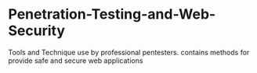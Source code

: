 # Penetration-Testing-and-Web-Security
Tools and Technique use by professional pentesters. contains methods for  provide safe and secure web applications
